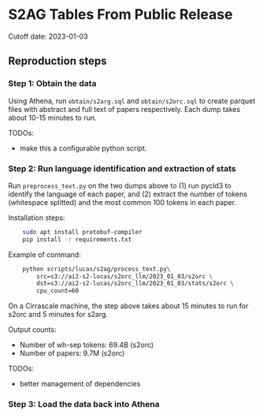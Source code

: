 # S2AG Tables From Public Release

Cutoff date: 2023-01-03

## Reproduction steps

### Step 1: Obtain the data

Using Athena, run `obtain/s2arg.sql` and `obtain/s2orc.sql` to create parquet
files with abstract and full text of papers respectively. Each dump takes about
10-15 minutes to run.

TODOs:

- make this a configurable python script.

### Step 2: Run language identification and extraction of stats

Run `preprocess_text.py` on the two dumps above to (1) run pycld3 to identify
the language of each paper, and (2) extract the number of tokens (whitespace
splitted) and the most common 100 tokens in each paper.

Installation steps:

```bash
    sudo apt install protobuf-compiler
    pip install -r requirements.txt
```

Example of command:

```bash
    python scripts/lucas/s2ag/process_text.py\
        src=s3://ai2-s2-lucas/s2orc_llm/2023_01_03/s2orc \
        dst=s3://ai2-s2-lucas/s2orc_llm/2023_01_03/stats/s2orc \
        cpu_count=60
```

On a Cirrascale machine, the step above takes about 15 minutes to run for
s2orc and 5 minutes for s2arg.

Output counts:

- Number of wh-sep tokens: 69.4B (s2orc)
- Number of papers: 9.7M (s2orc)


TODOs:

- better management of dependencies


### Step 3: Load the data back into Athena
